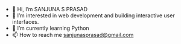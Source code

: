 - 👋 Hi, I’m SANJUNA S PRASAD
- 👀 I’m interested in web development and building interactive user interfaces.
- 🌱 I’m currently learning Python
- 📫 How to reach me sanjunasprasad@gmail.com

  


<!---
sanjunasprasad/sanjunasprasad is a ✨ special ✨ repository because its `README.md` (this file) appears on your GitHub profile.
You can click the Preview link to take a look at your changes.
--->
